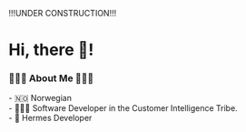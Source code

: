 !!!UNDER CONSTRUCTION!!!

<h1>Hi, there 👋!</h1>
<h3> 👩🏼‍💻 About Me 👩🏼‍💻</h3>
- 🇳🇴 Norwegian <br>
- 👩🏼‍💻 Software Developer in the Customer Intelligence Tribe. <br>
- 🌱 Hermes Developer
